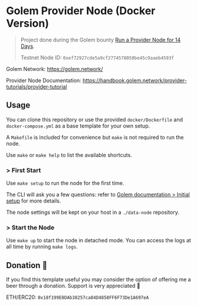 #  Golem Provider Node (Docker Version)

> Project done during the Golem bounty [Run a Provider Node for 14 Days](https://gitcoin.co/issue/golemfactory/yagna/880/100024489).
> 
> Testnet Node ID: `0xef72927cde5a9cf2774578050be45c9aaeb4593f`

Golem Network: https://golem.network/

Provider Node Documentation: https://handbook.golem.network/provider-tutorials/provider-tutorial

## Usage

You can clone this repository or use the provided `docker/Dockerfile` and `docker-compose.yml` as a base template for your own setup.

A `Makefile` is included for convenience but `make` is not required to run the node.

Use `make` or `make help` to list the available shortcuts.

### > First Start

Use `make setup` to run the node for the first time.

The CLI will ask you a few questions: refer to [Golem documentation > Initial setup](https://handbook.golem.network/provider-tutorials/provider-tutorial#initial-setup) for more details.

The node settings will be kept on your host in a `./data-node` repository.

### > Start the Node

Use `make up` to start the node in detached mode. You can access the logs at all time by running `make logs`.

## Donation :beer:

If you find this template useful you may consider the option of offering me a beer through a donation. Support is very appreciated :slightly_smiling_face:

ETH/ERC20: `0x18f199E8DAb38257ca84D4858FF6F73De1A697eA`
